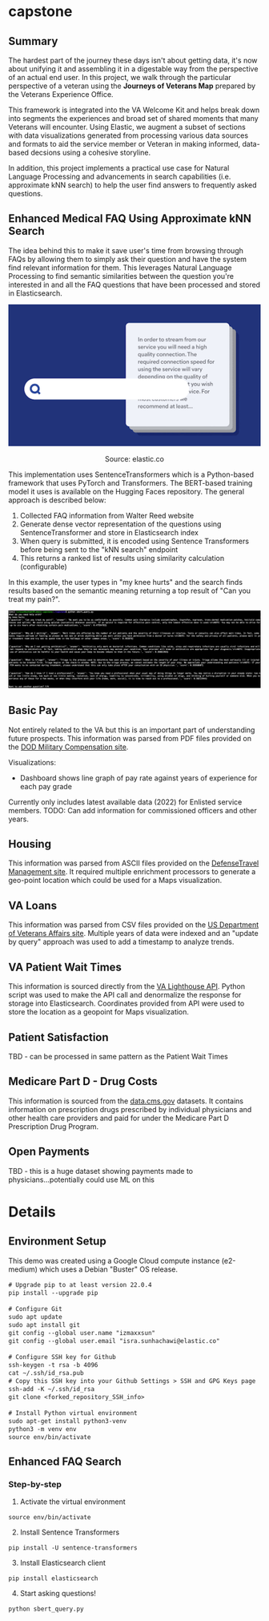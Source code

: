 # capstone

## Summary
The hardest part of the journey these days isn't about getting data, it's now about unifying it and assembling it in a digestable way from the perspective of an actual end user.  In this project, we walk through the particular perspective of a veteran using the **Journeys of Veterans Map** prepared by the Veterans Experience Office.

This framework is integrated into the VA Welcome Kit and helps break down into segments the experiences and broad set of shared moments that many Veterans will encounter.  Using Elastic, we augment a subset of sections with data visualizations generated from processing various data sources and formats to aid the service member or Veteran in making informed, data-based decsions using a cohesive storyline.

In addition, this project implements a practical use case for Natural Language Processing and advancements in search capabilities (i.e. approximate kNN search) to help the user find answers to frequently asked questions.

## Enhanced Medical FAQ Using Approximate kNN Search
The idea behind this to make it save user's time from browsing through FAQs by allowing them to simply ask their question and have the system find relevant information for them.  This leverages Natural Language Processing to find semantic similarities between the question you're interested in and all the FAQ questions that have been processed and stored in Elasticsearch. 

<p align="center"><img src="https://github.com/izmaxxsun/capstone/blob/main/beyondtext.gif"></p>
<p align="center">Source: elastic.co</p>

This implementation uses SentenceTransformers which is a Python-based framework that uses PyTorch and Transformers.  The BERT-based training model it uses is available on the Hugging Faces repository.  The general approach is described below:
<br clear="both" />

1. Collected FAQ information from Walter Reed website
2. Generate dense vector representation of the questions using SentenceTransformer and store in Elasticsearch index
3. When query is submitted, it is encoded using Sentence Transformers before being sent to the "kNN search" endpoint
4. This returns a ranked list of results using similarity calculation (configurable)

In this example, the user types in "my knee hurts" and the search finds results based on the semantic meaning returning a top result of "Can you treat my pain?".

<img src="https://github.com/izmaxxsun/capstone/blob/main/screen_captures/sbert-search.png">

## Basic Pay
Not entirely related to the VA but this is an important part of understanding future prospects. This information was parsed from PDF files provided on the [DOD Military Compensation site](https://militarypay.defense.gov/Pay/Basic-Pay/Active-Duty-Pay/). 

Visualizations:
- Dashboard shows line graph of pay rate against years of experience for each pay grade

Currently only includes latest available data (2022) for Enlisted service members. 
TODO: Can add information for commissioned officers and other years.

## Housing
This information was parsed from ASCII files provided on the [DefenseTravel Management site](https://www.defensetravel.dod.mil/site/bah.cfm).  It required multiple enrichment processors to generate a geo-point location which could be used for a Maps visualization.

## VA Loans
This information was parsed from CSV files provided on the [US Department of Veterans Affairs site](https://www.benefits.va.gov/HOMELOANS/Lender_Statistics.asp).  Multiple years of data were indexed and an "update by query" approach was used to add a timestamp to analyze trends.

## VA Patient Wait Times
This information is sourced directly from the [VA Lighthouse API](https://developer.va.gov/).  Python script was used to make the API call and denormalize the response for storage into Elasticsearch.  Coordinates provided from API were used to store the location as a geopoint for Maps visualization.

## Patient Satisfaction
TBD - can be processed in same pattern as the Patient Wait Times

## Medicare Part D - Drug Costs
This information is sourced from the [data.cms.gov](https://data.cms.gov/provider-summary-by-type-of-service/medicare-part-d-prescribers/medicare-part-d-prescribers-by-geography-and-drug) datasets. It contains information on prescription drugs prescribed by individual physicians and other health care providers and paid for under the Medicare Part D Prescription Drug Program.

## Open Payments
TBD - this is a huge dataset showing payments made to physicians...potentially could use ML on this

# Details
## Environment Setup
This demo was created using a Google Cloud compute instance (e2-medium) which uses a Debian "Buster" OS release.  
```
# Upgrade pip to at least version 22.0.4
pip install --upgrade pip

# Configure Git
sudo apt update
sudo apt install git
git config --global user.name "izmaxxsun"
git config --global user.email "isra.sunhachawi@elastic.co"

# Configure SSH key for Github
ssh-keygen -t rsa -b 4096
cat ~/.ssh/id_rsa.pub
# Copy this SSH key into your Github Settings > SSH and GPG Keys page
ssh-add -K ~/.ssh/id_rsa
git clone <forked_repository_SSH_info>

# Install Python virtual environment
sudo apt-get install python3-venv
python3 -m venv env
source env/bin/activate
```

## Enhanced FAQ Search

### Step-by-step
1) Activate the virtual environment
```
source env/bin/activate
```
2) Install Sentence Transformers
```
pip install -U sentence-transformers
```
3) Install Elasticsearch client
```
pip install elasticsearch
```
4) Start asking questions!
```
python sbert_query.py
```
